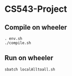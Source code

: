 # CS543-Project

## Compile on wheeler

```
. env.sh
./compile.sh
```

## Run on wheeler

```
sbatch localAlltoall.sh
```
